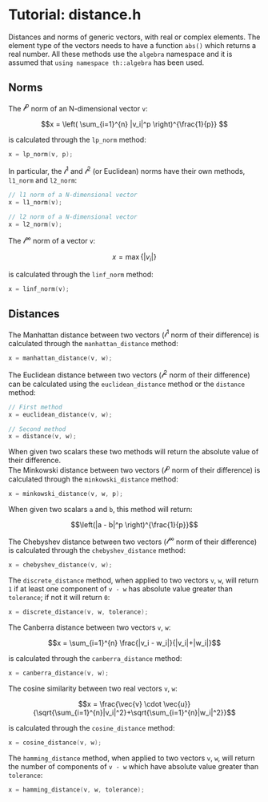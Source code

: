 # Tutorial: distance.h

Distances and norms of generic vectors, with real or complex elements. The element type of the vectors needs to have a function `abs()` which returns a real number. All these methods use the `algebra` namespace and it is assumed that `using namespace th::algebra` has been used.

## Norms

The $\mathcal{l}^p$ norm of an N-dimensional vector `v`: 

```math
x = \left( \sum_{i=1}^{n} |v_i|^p \right)^{\frac{1}{p}} 
```

is calculated through the `lp_norm` method:

```cpp
x = lp_norm(v, p);
```

In particular, the $\mathcal{l}^1$ and $\mathcal{l}^2$ (or Euclidean) norms have their own methods, `l1_norm` and `l2_norm`:

```cpp
// l1 norm of a N-dimensional vector
x = l1_norm(v);

// l2 norm of a N-dimensional vector
x = l2_norm(v);
```

The $\mathcal{l}^{\infty}$ norm of a vector `v`: 

```math
x = \max \left\{ |v_i| \right\}
```

is calculated through the `linf_norm` method:

```cpp
x = linf_norm(v);
```

## Distances

The Manhattan distance between two vectors ($\mathcal{l}^1$ norm of their difference) is calculated through the `manhattan_distance` method:

```cpp
x = manhattan_distance(v, w);
```

The Euclidean distance between two vectors ($\mathcal{l}^2$ norm of their difference) can be calculated using the `euclidean_distance` method or the `distance` method:

```cpp
// First method
x = euclidean_distance(v, w);

// Second method
x = distance(v, w); 
```

When given two scalars these two methods will return the absolute value of their difference.  
The Minkowski distance between two vectors ($\mathcal{l}^p$ norm of their difference) is calculated through the `minkowski_distance` method:

```cpp
x = minkowski_distance(v, w, p);
```

When given two scalars `a` and `b`, this method will return: 

```math
\left(|a - b|^p \right)^{\frac{1}{p}}
```

The Chebyshev distance between two vectors ($\mathcal{l}^{\infty}$ norm of their difference) is calculated through the `chebyshev_distance` method:

```cpp
x = chebyshev_distance(v, w);
```

The `discrete_distance` method, when applied to two vectors `v`, `w`, will return `1` if at least one component of `v - w` has absolute value greater than `tolerance`; if not it will return `0`:

```cpp
x = discrete_distance(v, w, tolerance);
```

The Canberra distance between two vectors `v`, `w`:

```math
x = \sum_{i=1}^{n} \frac{|v_i - w_i|}{|v_i|+|w_i|}
```

is calculated through the `canberra_distance` method:

```cpp
x = canberra_distance(v, w);
```

The cosine similarity between two real vectors `v`, `w`:

```math
x = \frac{\vec{v} \cdot \vec{u}}{\sqrt{\sum_{i=1}^{n}|v_i|^2}+\sqrt{\sum_{i=1}^{n}|w_i|^2}}
```

is calculated through the `cosine_distance` method:

```cpp
x = cosine_distance(v, w);
```

The `hamming_distance` method, when applied to two vectors `v`, `w`, will return the number of components of `v - w` which have absolute value greater than `tolerance`:

```cpp
x = hamming_distance(v, w, tolerance);
```
